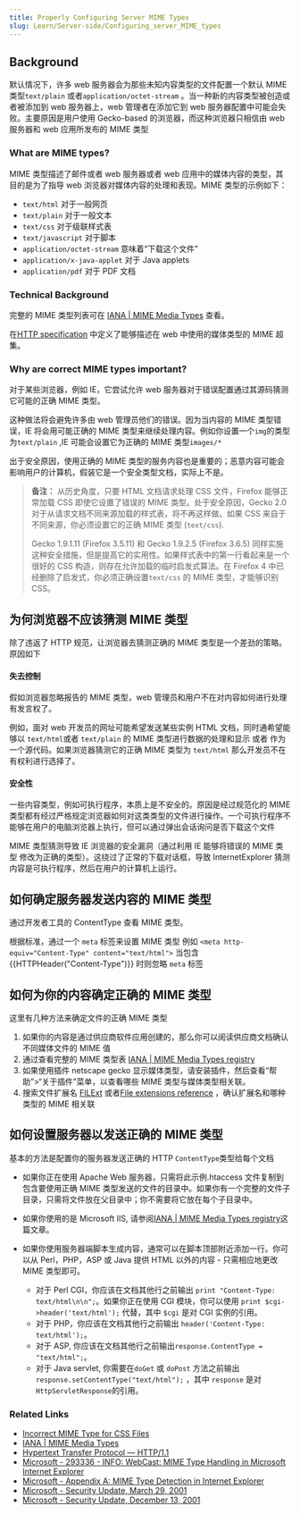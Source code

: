 ```yaml
---
title: Properly Configuring Server MIME Types
slug: Learn/Server-side/Configuring_server_MIME_types
---
```


## Background

默认情况下，许多 web 服务器会为那些未知内容类型的文件配置一个默认 MIME 类型`text/plain` 或者`application/octet-stream` 。当一种新的内容类型被创造或者被添加到 web 服务器上，web 管理者在添加它到 web 服务器配置中可能会失败。主要原因是用户使用 Gecko-based 的浏览器，而这种浏览器只相信由 web 服务器和 web 应用所发布的 MIME 类型

### What are MIME types?

MIME 类型描述了邮件或者 web 服务器或者 web 应用中的媒体内容的类型，其目的是为了指导 web 浏览器对媒体内容的处理和表现。MIME 类型的示例如下：

- `text/html` 对于一般网页
- `text/plain` 对于一般文本
- `text/css` 对于级联样式表
- `text/javascript` 对于脚本
- `application/octet-stream` 意味着“下载这个文件”
- `application/x-java-applet` 对于 Java applets
- `application/pdf` 对于 PDF 文档

### Technical Background

完整的 MIME 类型列表可在 [IANA | MIME Media Types](http://www.iana.org/assignments/media-types/index.html) 查看。

在[HTTP specification](http://www.w3.org/Protocols/HTTP/1.1/spec.html) 中定义了能够描述在 web 中使用的媒体类型的 MIME 超集。

### Why are correct MIME types important?

对于某些浏览器，例如 IE，它尝试允许 web 服务器对于错误配置通过其源码猜测它可能的正确 MIME 类型。

这种做法将会避免许多由 web 管理员他们的错误。因为当内容的 MIME 类型错误，IE 将会用可能正确的 MIME 类型来继续处理内容。例如你设置一个`img`的类型为`text/plain` ,IE 可能会设置它为正确的 MIME 类型`images/*`

出于安全原因，使用正确的 MIME 类型的服务内容也是重要的；恶意内容可能会影响用户的计算机，假装它是一个安全类型文档，实际上不是。

> **备注：** 从历史角度，只要 HTML 文档请求处理 CSS 文件，Firefox 能够正常加载 CSS 即使它设置了错误的 MIME 类型。处于安全原因，Gecko 2.0 对于从请求文档不同来源加载的样式表，将不再这样做。如果 CSS 来自于不同来源，你必须设置它的正确 MIME 类型 (`text/css`).
>
> Gecko 1.9.1.11 (Firefox 3.5.11) 和 Gecko 1.9.2.5 (Firefox 3.6.5) 同样实施这种安全措施，但是提高它的实用性。如果样式表中的第一行看起来是一个很好的 CSS 构造，则存在允许加载的临时启发式算法。在 Firefox 4 中已经删除了启发式，你必须正确设置`text/css` 的 MIME 类型，才能够识别 CSS。

## 为何浏览器不应该猜测 MIME 类型

除了违返了 HTTP 规范，让浏览器去猜测正确的 MIME 类型是一个差劲的策略。原因如下

#### 失去控制

假如浏览器忽略报告的 MIME 类型，web 管理员和用户不在对内容如何进行处理有发言权了。

例如，面对 web 开发员的网址可能希望发送某些实例 HTML 文档，同时通希望能够以 `text/html`或者 `text/plain` 的 MIME 类型进行数据的处理和显示 或者 作为一个源代码。如果浏览器猜测它的正确 MIME 类型为 `text/html` 那么开发员不在有权利进行选择了。

#### 安全性

一些内容类型，例如可执行程序，本质上是不安全的。原因是经过规范化的 MIME 类型都有经过严格规定浏览器如何对这类类型的文件进行操作。一个可执行程序不能够在用户的电脑浏览器上执行，但可以通过弹出会话询问是否下载这个文件

MIME 类型猜测导致 IE 浏览器的安全漏洞（通过利用 IE 能够将错误的 MIME 类型 修改为正确的类型）。这绕过了正常的下载对话框，导致 InternetExplorer 猜测内容是可执行程序，然后在用户的计算机上运行。

## 如何确定服务器发送内容的 MIME 类型

通过开发者工具的 ContentType 查看 MIME 类型。

根据标准，通过一个 `meta` 标签来设置 MIME 类型 例如 `<meta http-equiv="Content-Type" content="text/html">` 当包含{{HTTPHeader("Content-Type")}} 时则忽略 `meta` 标签

## 如何为你的内容确定正确的 MIME 类型

这里有几种方法来确定文件的正确 MIME 类型

1. 如果你的内容是通过供应商软件应用创建的，那么你可以阅读供应商文档确认不同媒体文件的 MIME 值
2. 通过查看完整的 MIME 类型表 [IANA | MIME Media Types registry](http://www.iana.org/assignments/media-types/index.html)
3. 如果使用插件 netscape gecko 显示媒体类型，请安装插件，然后查看“帮助”>“关于插件”菜单，以查看哪些 MIME 类型与媒体类型相关联。
4. 搜索文件扩展名 [FILExt](http://filext.com/) 或者[File extensions reference](http://www.file-extensions.org/) ，确认扩展名和哪种类型的 MIME 相关联

## 如何设置服务器以发送正确的 MIME 类型

基本的方法是配置你的服务器发送正确的 HTTP `ContentType`类型给每个文档

- 如果你正在使用 Apache Web 服务器，只需将此示例.htaccess 文件复制到包含要使用正确 MIME 类型发送的文件的目录中。如果你有一个完整的文件子目录，只需将文件放在父目录中；你不需要将它放在每个子目录中。
- 如果你使用的是 Microsoft IIS, 请参阅[IANA | MIME Media Types registry](http://www.iana.org/assignments/media-types/index.html)这篇文章。
- 如果你使用服务器端脚本生成内容，通常可以在脚本顶部附近添加一行。你可以从 Perl，PHP，ASP 或 Java 提供 HTML 以外的内容 - 只需相应地更改 MIME 类型即可。

  - 对于 Perl CGI，你应该在文档其他行之前输出 `print "Content-Type: text/html\n\n";`。如果你正在使用 CGI 模块，你可以使用 `print $cgi->header('text/html');` 代替，其中 `$cgi` 是对 CGI 实例的引用。
  - 对于 PHP，你应该在文档其他行之前输出 `header('Content-Type: text/html');`。
  - 对于 ASP, 你应该在文档其他行之前输出`response.ContentType = "text/html";`。
  - 对于 Java servlet, 你需要在`doGet` 或 `doPost` 方法之前输出`response.setContentType("text/html");` ，其中 `response` 是对 `HttpServletResponse`的引用。

### Related Links

- [Incorrect MIME Type for CSS Files](/zh-CN/Incorrect_MIME_Type_for_CSS_Files)
- [IANA | MIME Media Types](http://www.iana.org/assignments/media-types/index.html)
- [Hypertext Transfer Protocol — HTTP/1.1](http://www.w3.org/Protocols/HTTP/1.1/spec.html)
- [Microsoft - 293336 - INFO: WebCast: MIME Type Handling in Microsoft Internet Explorer](http://support.microsoft.com/default.aspx?sd=msdn&scid=kb;en-us;293336)
- [Microsoft - Appendix A: MIME Type Detection in Internet Explorer](http://msdn.microsoft.com/workshop/networking/moniker/overview/appendix_a.asp)
- [Microsoft - Security Update, March 29, 2001](http://www.microsoft.com/windows/ie/downloads/critical/q290108/)
- [Microsoft - Security Update, December 13, 2001](http://www.microsoft.com/windows/ie/downloads/critical/Q313675/)
